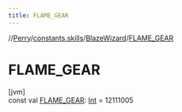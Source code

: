 ```yaml
---
title: FLAME_GEAR
---
```

//[Perry](../../../index.html)/[constants.skills](../index.html)/[BlazeWizard](index.html)/[FLAME_GEAR](-f-l-a-m-e_-g-e-a-r.html)



# FLAME_GEAR



[jvm]\
const val [FLAME_GEAR](-f-l-a-m-e_-g-e-a-r.html): [Int](https://kotlinlang.org/api/latest/jvm/stdlib/kotlin/-int/index.html) = 12111005




